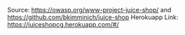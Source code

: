 Source: <a href="https://owasp.org/www-project-juice-shop/">https://owasp.org/www-project-juice-shop/</a> and <a href="https://github.com/bkimminich/juice-shop">https://github.com/bkimminich/juice-shop</a>
Herokuapp Link: <a href="https://juiceshopcg.herokuapp.com/#/">https://juiceshopcg.herokuapp.com/#/</a>
